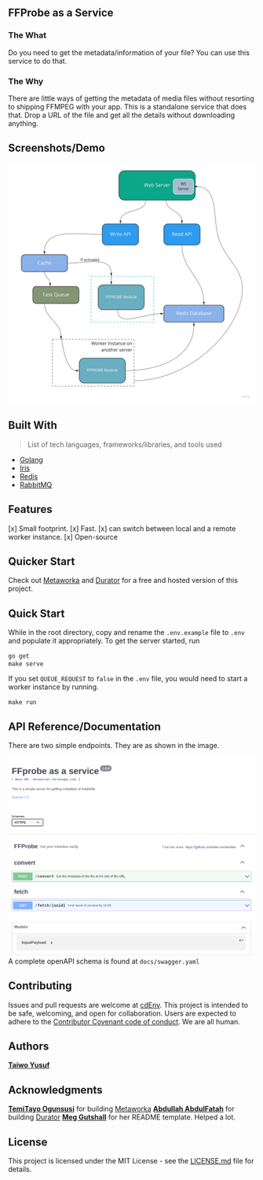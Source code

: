 ## FFProbe as a Service

### The What

Do you need to get the metadata/information of your file? You can use this service to do that.
### The Why

There are little ways of getting the metadata of media files without resorting to shipping FFMPEG with your app. This is a standalone service that does that. Drop a URL of the file and get all the details without downloading anything.


## Screenshots/Demo
 ![Arch](./docs/arch.jpg)

## Built With

>List of tech languages, frameworks/libraries, and tools used

- [Golang](https://go.dev/)
- [Iris](https://github.com/kataras/iris)
- [Redis](https://redis.io/)
- [RabbitMQ](https://www.rabbitmq.com/)

## Features

[x] Small footprint.
[x] Fast.
[x] can switch between local and a remote worker instance.
[x] Open-source


## Quicker Start
Check out [Metaworka](https://metaworka.herokuapp.com/) and [Durator](https://durator.web.app/) for a free and hosted version of this project.

## Quick Start
While in the root directory, copy and rename the `.env.example` file to `.env` and populate it appropriately. To get the server started, run
```
go get
make serve
```
If you set `QUEUE_REQUEST` to `false` in the `.env` file, you would need to start a worker instance by running.

```
make run
```



## API Reference/Documentation
There are two simple endpoints. They are as shown in the image.

 ![Arch](./docs/doc.png)
 A complete openAPI schema is found at `docs/swagger.yaml`

## Contributing

Issues and pull requests are welcome at [cdEnv](https://github.com/teezzan/cdEnv). This project is intended to be safe, welcoming, and open for collaboration. Users are expected to adhere to the [Contributor Covenant code of conduct](https://www.contributor-covenant.org/version/2/0/code_of_conduct/). We are all human.

## Authors

**[Taiwo Yusuf](https://github.com/teezzan/)**


## Acknowledgments

**[TemiTayo Ogunsusi](https://www.linkedin.com/in/temitayo-ogunsusi)** for building [Metaworka](https://metaworka.herokuapp.com/)
**[Abdullah AbdulFatah](https://www.linkedin.com/in/abdullah-abdulfatah-125189209/)** for building [Durator](https://durator.web.app/)
**[Meg Gutshall](https://github.com/meg-gutshall/)** for her README template. Helped a lot.

## License
This project is licensed under the MIT License - see the [LICENSE.md](LICENSE.md) file for details.
